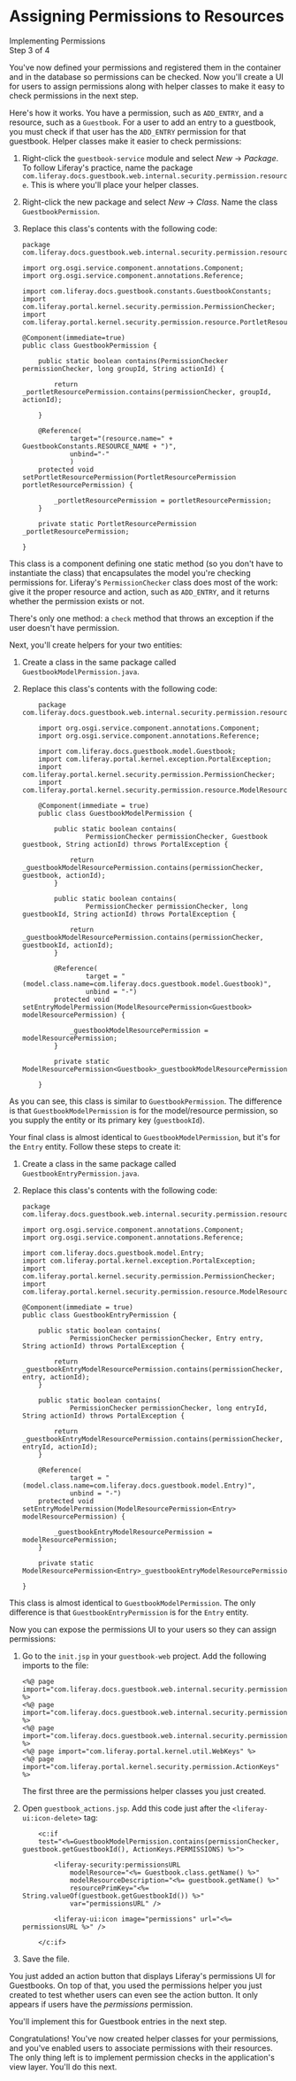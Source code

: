 # Assigning Permissions to Resources

<div class="learn-path-step">
    <p>Implementing Permissions<br>Step 3 of 4</p>
</div>

You've now defined your permissions and registered them in the container and in
the database so permissions can be checked. Now you'll create a UI for users to
assign permissions along with helper classes to make it easy to check
permissions in the next step. 

Here's how it works. You have a permission, such as `ADD_ENTRY`, and a resource,
such as a `Guestbook`. For a user to add an entry to a guestbook, you must check
if that user has the `ADD_ENTRY` permission for that guestbook. Helper classes
make it easier to check permissions: 

1.  Right-click the `guestbook-service` module and select *New* &rarr;
    *Package*. To follow Liferay's practice, name the package
    `com.liferay.docs.guestbook.web.internal.security.permission.resource`. This
    is where you'll place your helper classes. 

2.  Right-click the new package and select *New* &rarr; *Class*. Name the class 
    `GuestbookPermission`. 

3.  Replace this class's contents with the following code: 

        package com.liferay.docs.guestbook.web.internal.security.permission.resource;

        import org.osgi.service.component.annotations.Component;
        import org.osgi.service.component.annotations.Reference;

        import com.liferay.docs.guestbook.constants.GuestbookConstants;
        import com.liferay.portal.kernel.security.permission.PermissionChecker;
        import com.liferay.portal.kernel.security.permission.resource.PortletResourcePermission;

        @Component(immediate=true)
        public class GuestbookPermission {

            public static boolean contains(PermissionChecker permissionChecker, long groupId, String actionId) {
                
                return _portletResourcePermission.contains(permissionChecker, groupId, actionId);
                
            }
            
            @Reference(
                    target="(resource.name=" + GuestbookConstants.RESOURCE_NAME + ")", 
                    unbind="-"
                    )
            protected void setPortletResourcePermission(PortletResourcePermission portletResourcePermission) {
                
                _portletResourcePermission = portletResourcePermission;
            }
            
            private static PortletResourcePermission _portletResourcePermission;

        }

This class is a component defining one static method (so you don't have to
instantiate the class) that encapsulates the model you're checking permissions
for. Liferay's `PermissionChecker` class does most of the work: give it the
proper resource and action, such as `ADD_ENTRY`, and it returns whether the
permission exists or not. 

There's only one method: a `check` method that throws an exception if the user
doesn't have permission. 

Next, you'll create helpers for your two entities: 

1.  Create a class in the same package called `GuestbookModelPermission.java`. 

2.  Replace this class's contents with the following code: 

            package com.liferay.docs.guestbook.web.internal.security.permission.resource;

            import org.osgi.service.component.annotations.Component;
            import org.osgi.service.component.annotations.Reference;

            import com.liferay.docs.guestbook.model.Guestbook;
            import com.liferay.portal.kernel.exception.PortalException;
            import com.liferay.portal.kernel.security.permission.PermissionChecker;
            import com.liferay.portal.kernel.security.permission.resource.ModelResourcePermission;

            @Component(immediate = true)
            public class GuestbookModelPermission {
                
                public static boolean contains(
                        PermissionChecker permissionChecker, Guestbook guestbook, String actionId) throws PortalException {
                    
                    return _guestbookModelResourcePermission.contains(permissionChecker, guestbook, actionId);
                }
                
                public static boolean contains(
                        PermissionChecker permissionChecker, long guestbookId, String actionId) throws PortalException {
                    
                    return _guestbookModelResourcePermission.contains(permissionChecker, guestbookId, actionId);
                }
                
                @Reference(
                        target = "(model.class.name=com.liferay.docs.guestbook.model.Guestbook)", 
                        unbind = "-")
                protected void setEntryModelPermission(ModelResourcePermission<Guestbook> modelResourcePermission) {
                    
                    _guestbookModelResourcePermission = modelResourcePermission;
                }
                
                private static ModelResourcePermission<Guestbook>_guestbookModelResourcePermission;

            }

As you can see, this class is similar to `GuestbookPermission`. The difference
is that `GuestbookModelPermission` is for the model/resource permission, so you
supply the entity or its primary key (`guestbookId`). 

Your final class is almost identical to `GuestbookModelPermission`, but it's for
the `Entry` entity. Follow these steps to create it: 

1.  Create a class in the same package called `GuestbookEntryPermission.java`. 

2.  Replace this class's contents with the following code: 

        package com.liferay.docs.guestbook.web.internal.security.permission.resource;

        import org.osgi.service.component.annotations.Component;
        import org.osgi.service.component.annotations.Reference;

        import com.liferay.docs.guestbook.model.Entry;
        import com.liferay.portal.kernel.exception.PortalException;
        import com.liferay.portal.kernel.security.permission.PermissionChecker;
        import com.liferay.portal.kernel.security.permission.resource.ModelResourcePermission;

        @Component(immediate = true)
        public class GuestbookEntryPermission {
            
            public static boolean contains(
                    PermissionChecker permissionChecker, Entry entry, String actionId) throws PortalException {
                
                return _guestbookEntryModelResourcePermission.contains(permissionChecker, entry, actionId);
            }
            
            public static boolean contains(
                    PermissionChecker permissionChecker, long entryId, String actionId) throws PortalException {
                
                return _guestbookEntryModelResourcePermission.contains(permissionChecker, entryId, actionId);
            }
            
            @Reference(
                    target = "(model.class.name=com.liferay.docs.guestbook.model.Entry)", 
                    unbind = "-")
            protected void setEntryModelPermission(ModelResourcePermission<Entry> modelResourcePermission) {
                
                _guestbookEntryModelResourcePermission = modelResourcePermission;
            }
            
            private static ModelResourcePermission<Entry>_guestbookEntryModelResourcePermission;

        }

This class is almost identical to `GuestbookModelPermission`. The only
difference is that `GuestbookEntryPermission` is for the `Entry` entity. 

Now you can expose the permissions UI to your users so they can assign
permissions: 

1.  Go to the `init.jsp` in your `guestbook-web` project. Add the following
    imports to the file:

        <%@ page import="com.liferay.docs.guestbook.web.internal.security.permission.resource.GuestbookModelPermission" %>
        <%@ page import="com.liferay.docs.guestbook.web.internal.security.permission.resource.GuestbookPermission" %>
        <%@ page import="com.liferay.docs.guestbook.web.internal.security.permission.resource.GuestbookEntryPermission" %>
        <%@ page import="com.liferay.portal.kernel.util.WebKeys" %>
        <%@ page import="com.liferay.portal.kernel.security.permission.ActionKeys" %>

    The first three are the permissions helper classes you just created.

2.  Open `guestbook_actions.jsp`. Add this code just after the
    `<liferay-ui:icon-delete>` tag: 

            <c:if
            test="<%=GuestbookModelPermission.contains(permissionChecker, guestbook.getGuestbookId(), ActionKeys.PERMISSIONS) %>">

                <liferay-security:permissionsURL
                    modelResource="<%= Guestbook.class.getName() %>"
                    modelResourceDescription="<%= guestbook.getName() %>"
                    resourcePrimKey="<%= String.valueOf(guestbook.getGuestbookId()) %>"
                    var="permissionsURL" />
            
                <liferay-ui:icon image="permissions" url="<%= permissionsURL %>" />

            </c:if>

3.  Save the file. 

You just added an action button that displays Liferay's permissions UI for
Guestbooks. On top of that, you used the permissions helper you just created to
test whether users can even see the action button. It only appears if users have
the *permissions* permission. 

You'll implement this for Guestbook entries in the next step. 

Congratulations! You've now created helper classes for your permissions, and
you've enabled users to associate permissions with their resources. The only
thing left is to implement permission checks in the application's view layer.
You'll do this next. 
